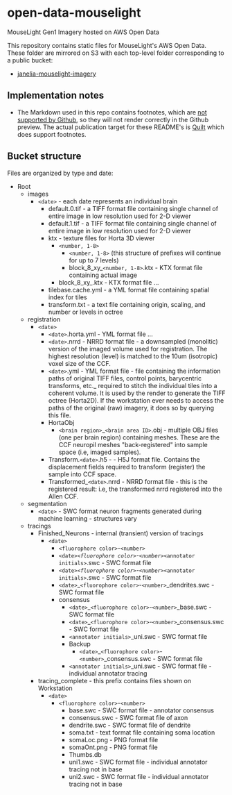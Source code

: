 # open-data-mouselight
MouseLight Gen1 Imagery hosted on AWS Open Data 

This repository contains static files for MouseLight's AWS Open Data. These folder are mirrored on S3 with each top-level folder corresponding to a public bucket:
* [janelia-mouselight-imagery](janelia-mouselight-imagery/README.md)

## Implementation notes

* The Markdown used in this repo contains footnotes, which are [not supported by Github](https://github.com/github/markup/issues/498), so they will not render correctly in the Github preview. The actual publication target for these README's is [Quilt](https://open.quiltdata.com/b/janelia-mouselight-imagery) which does support footnotes. 

## Bucket structure

Files are organized by type and date:

* Root
    * images
        * `<date>` - each date represents an individual brain
            * default.0.tif - a TIFF format file containing single channel of entire image in low resolution used for 2-D viewer
            * default.1.tif - a TIFF format file containing single channel of entire image in low resolution used for 2-D viewer
            * ktx - texture files for Horta 3D viewer
                * `<number, 1-8>`
                    * `<number, 1-8>` (this structure of prefixes will continue for up to 7 levels)
                    * block_8_xy_`<number, 1-8>`.ktx - KTX format file containing actual image
                * block_8_xy_.ktx - KTX format file ...
            * tilebase.cache.yml - a YML format file containing spatial index for tiles
            * transform.txt - a text file containing origin, scaling, and number or levels in octree
    * registration
        * `<date>`
            * `<date>`.horta.yml - YML format file ...
            * `<date>`.nrrd - NRRD format file - a downsampled (monolitic) version of the imaged volume used for registration. The highest resolution (level) is matched to the 10um (isotropic) voxel size of the CCF.
            * `<date>`.yml - YML format file - file containing the information paths of original TIFF files, control points, barycentric transforms, etc._ required to stitch the individual tiles into a coherent volume. It is used by the render to generate the TIFF octree (Horta2D). If the workstation ever needs to access the paths of the original (raw) imagery, it does so by querying this file.
            * HortaObj
                * `<brain region>`_`<brain area ID>`.obj - multiple OBJ files (one per brain region) containing meshes. These are the CCF neuropil meshes "back-registered" into sample space (i.e, imaged samples).
            * Transform.`<date>`.h5 - - H5J format file. Contains the displacement fields required to transform (register) the sample into CCF space.
            * Transformed_`<date>`.nrrd - NRRD format file - this is the registered result: i.e, the transformed nrrd registered into the Allen CCF.
    * segmentation
        * `<date>` - SWC format neuron fragments generated during machine learning - structures vary
    * tracings
        * Finished_Neurons - internal (transient) version of tracings
            * `<date>`
                * `<fluorophore color>`-`<number>`
                * `<date>`_`<fluorophore color>`-`<number>`_`<annotator initials>`.swc - SWC format file
                * `<date>`_`<fluorophore color>`-`<number>`_`<annotator initials>`.swc - SWC format file
                * `<date>`_`<fluorophore color>`-`<number>`_dendrites.swc - SWC format file
                * consensus
                    * `<date>`_`<fluorophore color>`-`<number>`_base.swc - SWC format file
                    * `<date>`_`<fluorophore color>`-`<number>`_consensus.swc - SWC format file
                    * `<annotator initials>`_uni.swc - SWC format file
                    * Backup
                        * `<date>`_`<fluorophore color>`-`<number>`_consensus.swc - SWC format file
                    * `<annotator initials>`_uni.swc - SWC format file - individual annotator tracing
        * tracing_complete - this prefix contains files shown on Workstation
            * `<date>`
                * `<fluorophore color>`-`<number>`
                    * base.swc - SWC format file - annotator consensus
                    * consensus.swc - SWC format file of axon
                    * dendrite.swc - SWC format file of dendrite
                    * soma.txt - text format file containing soma location
                    * somaLoc.png - PNG format file
                    * somaOnt.png - PNG format file
                    * Thumbs.db
                    * uni1.swc - SWC format file - individual annotator tracing not in base
                    * uni2.swc - SWC format file - individual annotator tracing not in base

